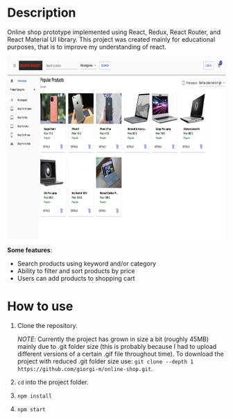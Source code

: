 # Description

Online shop prototype implemented using React, Redux, React Router, and React Material UI library. This project was created mainly 
for educational purposes, that is to improve my understanding of react.


<img src="https://github.com/MirageM/Shadow-Market-React/blob/master/src/Images/shadowmarket.png" width="820" height="420">
 

**Some features**:
- Search products using keyword and/or category
- Ability to filter and sort products by price
- Users can add products to shopping cart 
 
# How to use

1. Clone the repository.

    _NOTE_: Currently the project has grown in size a bit (roughly 45MB) mainly due to .git folder size (this is probably because I had to upload different versions of a certain .gif file throughout time). To download the project with reduced .git folder size use: ```git clone --depth 1 https://github.com/giorgi-m/online-shop.git```.  

2. ```cd``` into the project folder.
3. ```npm install```
4. ```npm start```

 

